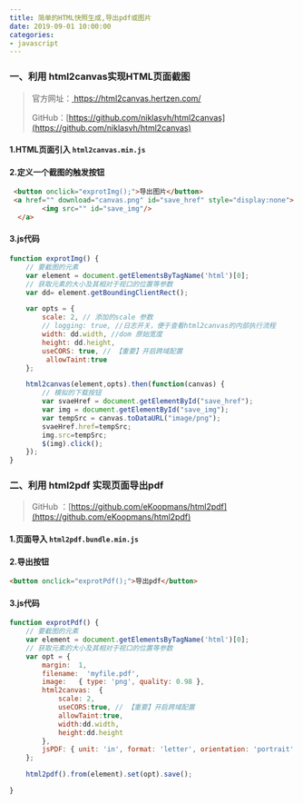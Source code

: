 ```yaml
---
title: 简单的HTML快照生成,导出pdf或图片
date: 2019-09-01 10:00:00
categories:
- javascript
---
```


### 一、利用 html2canvas实现HTML页面截图

> 官方网址：[ https://html2canvas.hertzen.com/ ]( https://html2canvas.hertzen.com/ )
>
> GitHub：[https://github.com/niklasvh/html2canvas](https://github.com/niklasvh/html2canvas)

#### 1.HTML页面引入 `html2canvas.min.js` 
#### 2.定义一个截图的触发按钮

```html
 <button onclick="exprotImg();">导出图片</button> 
 <a href="" download="canvas.png" id="save_href" style="display:none">
        <img src="" id="save_img"/>
  </a>
```

#### 3.js代码

```javascript
function exprotImg() {
    // 要截图的元素
    var element = document.getElementsByTagName('html')[0];
    // 获取元素的大小及其相对于视口的位置等参数
    var dd= element.getBoundingClientRect();

    var opts = {
        scale: 2, // 添加的scale 参数
        // logging: true, //日志开关，便于查看html2canvas的内部执行流程
        width: dd.width, //dom 原始宽度
        height: dd.height,
        useCORS: true, // 【重要】开启跨域配置
         allowTaint:true
    };

    html2canvas(element,opts).then(function(canvas) {
        // 模拟的下载按钮
        var svaeHref = document.getElementById("save_href");
        var img = document.getElementById("save_img");
        var tempSrc = canvas.toDataURL("image/png");
        svaeHref.href=tempSrc;
        img.src=tempSrc;
        $(img).click();
    });
}
```



### 二、利用  html2pdf 实现页面导出pdf

> GitHub ：[https://github.com/eKoopmans/html2pdf](https://github.com/eKoopmans/html2pdf) 

#### 1.页面导入 `html2pdf.bundle.min.js` 

#### 2.导出按钮

```html
<button onclick="exprotPdf();">导出pdf</button>
```

#### 3.js代码 

```javascript
function exprotPdf() {
    // 要截图的元素
    var element = document.getElementsByTagName('html')[0];
    // 获取元素的大小及其相对于视口的位置等参数
    var opt = {
        margin:  1,
        filename:  'myfile.pdf',
        image:   { type: 'png', quality: 0.98 },
        html2canvas:  {
            scale: 2,
            useCORS:true, // 【重要】开启跨域配置
            allowTaint:true,
            width:dd.width,
            height:dd.height
        },
        jsPDF: { unit: 'in', format: 'letter', orientation: 'portrait' }
    };

    html2pdf().from(element).set(opt).save();

}
```